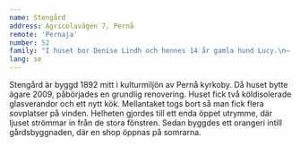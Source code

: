 ```yaml
---
name: Stengård
address: Agricolavägen 7, Pernå
remote: 'Pernaja'
number: 52
family: "I huset bor Denise Lindh och hennes 14 år gamla hund Lucy.\n– 2009 behövde jag ett nytt hem och det här råkade vara till salu i kyrkbyn där jag bodde sedan tidigare. Här har funnits massor att göra, under renoveringen tappade jag 18 kilo. Det mest krävande jobbet var att tömma vinden mitt under den heta sommaren.\nStengård byggdes 1893. Denise har renoverat så gott som allt eftersom hon ville att huset skulle ha den stil hon själv tyckte om. Väggar och dörrar har tagits bort för att skapa ett luftigare intryck och övre våningen togs i användning. Dessutom lät hon bygga två verandor med stora fönster. De används även om vintrarna. På gården blev ett orangeri klart sensommaren 2016.\n– Jag har ännu många drömmar, men tar ett steg i taget. Gården får så småningom bli en naturtomt, jag har låtit så ängsblommor på vissa ställen. Någon gång har jag kanske också höns här."
lang: se
---
```

Stengård är byggd 1892 mitt i kulturmiljön av Pernå kyrkoby. Då huset bytte ägare 2009, påbörjades en grundlig renovering. Huset fick två köldisolerade glasverandor och ett nytt kök. Mellantaket togs bort så man fick flera sovplatser på vinden. Helheten gjordes till ett enda öppet utrymme, där ljuset strömmar in från de stora fönstren. Sedan byggdes ett orangeri intill gårdsbyggnaden, där en shop öppnas på somrarna.

